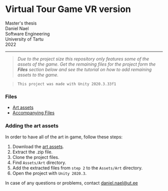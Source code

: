 # Virtual Tour Game VR version


Master's thesis <br> Daniel Nael <br> Software Engineering <br> University of Tartu <br> 2022

---

> *Due to the project size this repository only features some of the assets of the game. Get the remaining files for the project form the **Files** section below and see the tutorial on how to add remaining assets to the game.*

> `This project was made with Unity 2020.3.33f1`

### Files
- [Art assets](https://drive.google.com/file/d/1NFUZPWBfpLm6qczW5oqYPR-c2yjoMnxt/view?usp=sharing)
- [Accompanying Files](https://drive.google.com/file/d/1oZoOxJjKaMwP-dJx1b3sUrWcLBBh5JPe/view?usp=sharing)

### Adding the art assets

In order to have all of the art in game, follow these steps:

1. Download the [art assets](https://drive.google.com/drive/folders/1ATETCDi3IJk6DMDgwaHDZk3xVs5OgZPs?usp=sharing).
2. Extract the .zip file.
3. Clone the project files.
4. Find `Assets/Art` directory.
5. Add the extracted files from `step 2` to the `Assets/Art` directory.
6. Open the project with `Unity 2020.3`.

In case of any questions or problems, contact daniel.nael@ut.ee

